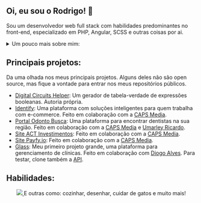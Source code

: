 ## Oi, eu sou o Rodrigo! 👋
Sou um desenvolvedor web full stack com habilidades predominantes no front-end, especializado em PHP, Angular, SCSS e outras coisas por ai.

<details>
  <summary>Um pouco mais sobre mim:</summary>
  <ul>
    <li>📖 Estou sempre estudando alguma coisa, seja da minha área ou não.</li>
    <li>💡 Estou sempre em busca de novas oportunidades.</li>
    <li>👀 Tenho estado muito interessado em HDLs (principalmente Verilog)</li>
    <li>🧑‍🍳 Estou cozinhando um portifólio muito legal (Em breve)</li>
  </ul>
</details>

## Principais projetos:
Da uma olhada nos meus principais projetos. Alguns deles não são open source, mas fique a vontade para entrar nos meus repositórios públicos.
- [Digital Circuits Helper](https://rodrigoliveirasantos.github.io/Digital-Circuits-Helper): Um gerador de tabela-verdade de expressões booleanas. Autoria própria.
- [Identify](https://identify.app.br/): Uma plataforma com soluções inteligentes para quem trabalha com e-commerce. Feito em colaboração com a [CAPS Media](https://identify.app.br/).
- [Portal Odonto Busca](https://odontobusca.com.br/): Uma plataforma para encontrar dentistas na sua região. Feito em colaboração com a [CAPS Media](https://capsmedia.com.br/) e [Umarley Ricardo](https://github.com/umarley).
- [Site ACT Investimentos](https://www.actinvestimentos.com.br/): Feito em colaboração com a [CAPS Media](https://capsmedia.com.br/).
- [Site Payfy.io](https://payfy.io/): Feito em colaboração com a [CAPS Media](https://capsmedia.com.br/).
- [Glass](https://github.com/rodrigoliveirasantos/Glass): Meu primeiro projeto grande, uma plataforma para gerenciamento de clínicas. Feito em colaboração com [Diogo Alves](https://github.com/Diogo2550). Para testar, clone também a [API](https://github.com/Diogo2550/Glass).

## Habilidades:
<p align="center">
  <a href="https://skillicons.dev">
    <img src="https://skillicons.dev/icons?i=js,ts,html,css,php,py,go,scss,angular,laravel,react,mysql,docker,notion,figma&perline=8"/>
  </a>
  E outras como: cozinhar, desenhar, cuidar de gatos e muito mais!
</p>

<!--
**rodrigoliveirasantos/rodrigoliveirasantos** is a ✨ _special_ ✨ repository because its `README.md` (this file) appears on your GitHub profile.

Here are some ideas to get you started:

- 🔭 I’m currently working on ...
- 🌱 I’m currently learning ...
- 👯 I’m looking to collaborate on ...
- 🤔 I’m looking for help with ...
- 💬 Ask me about ...
- 📫 How to reach me: ...
- 😄 Pronouns: ...
- ⚡ Fun fact: ...
-->
